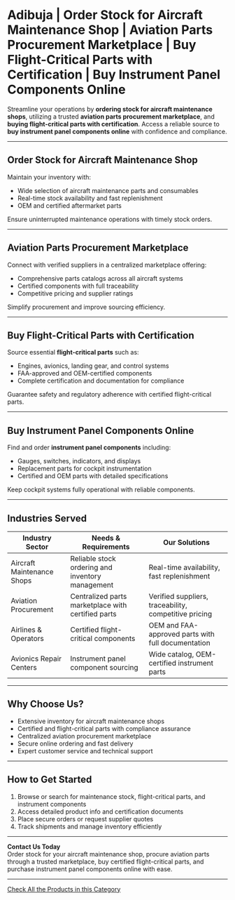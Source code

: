 # Adibuja | Order Stock for Aircraft Maintenance Shop | Aviation Parts Procurement Marketplace | Buy Flight-Critical Parts with Certification | Buy Instrument Panel Components Online

Streamline your operations by **ordering stock for aircraft maintenance shops**, utilizing a trusted **aviation parts procurement marketplace**, and **buying flight-critical parts with certification**. Access a reliable source to **buy instrument panel components online** with confidence and compliance.

---

## Order Stock for Aircraft Maintenance Shop

Maintain your inventory with:

- Wide selection of aircraft maintenance parts and consumables  
- Real-time stock availability and fast replenishment  
- OEM and certified aftermarket parts  

Ensure uninterrupted maintenance operations with timely stock orders.

---

## Aviation Parts Procurement Marketplace

Connect with verified suppliers in a centralized marketplace offering:

- Comprehensive parts catalogs across all aircraft systems  
- Certified components with full traceability  
- Competitive pricing and supplier ratings  

Simplify procurement and improve sourcing efficiency.

---

## Buy Flight-Critical Parts with Certification

Source essential **flight-critical parts** such as:

- Engines, avionics, landing gear, and control systems  
- FAA-approved and OEM-certified components  
- Complete certification and documentation for compliance  

Guarantee safety and regulatory adherence with certified flight-critical parts.

---

## Buy Instrument Panel Components Online

Find and order **instrument panel components** including:

- Gauges, switches, indicators, and displays  
- Replacement parts for cockpit instrumentation  
- Certified and OEM parts with detailed specifications  

Keep cockpit systems fully operational with reliable components.

---

## Industries Served

| Industry Sector            | Needs & Requirements                              | Our Solutions                                     |
|----------------------------|--------------------------------------------------|---------------------------------------------------|
| Aircraft Maintenance Shops | Reliable stock ordering and inventory management  | Real-time availability, fast replenishment         |
| Aviation Procurement       | Centralized parts marketplace with certified parts| Verified suppliers, traceability, competitive pricing |
| Airlines & Operators       | Certified flight-critical components               | OEM and FAA-approved parts with full documentation |
| Avionics Repair Centers    | Instrument panel component sourcing                | Wide catalog, OEM-certified instrument parts       |

---

## Why Choose Us?

- Extensive inventory for aircraft maintenance shops  
- Certified and flight-critical parts with compliance assurance  
- Centralized aviation procurement marketplace  
- Secure online ordering and fast delivery  
- Expert customer service and technical support  

---

## How to Get Started

1. Browse or search for maintenance stock, flight-critical parts, and instrument components  
2. Access detailed product info and certification documents  
3. Place secure orders or request supplier quotes  
4. Track shipments and manage inventory efficiently  

---

**Contact Us Today**  
Order stock for your aircraft maintenance shop, procure aviation parts through a trusted marketplace, buy certified flight-critical parts, and purchase instrument panel components online with ease.

---
[Check All the Products in this Category](https://www.adibuja.com/categories/aviation-part)
